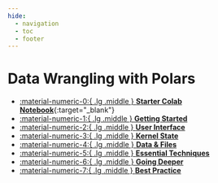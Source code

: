 ```yaml
---
hide:
  - navigation
  - toc
  - footer
---
```

# Data Wrangling with Polars

<div class="grid cards" markdown>

-   [:material-numeric-0:{ .lg .middle } __Starter Colab Notebook__](https://colab.research.google.com/github/dataprogpy/code-samples/blob/main/starter_files/01_intro_to_colab.ipynb){:target="_blank"}
- [ :material-numeric-1:{ .lg .middle } __Getting Started__](colab-intro.md) 
- [ :material-numeric-2:{ .lg .middle } __User Interface__](colab-interface.md) 
- [ :material-numeric-3:{ .lg .middle } __Kernel State__](kernel-state.md) 
- [ :material-numeric-4:{ .lg .middle } __Data & Files__](data-files.md) 
- [ :material-numeric-5:{ .lg .middle } __Essential Techniques__](essential-techniques.md) 
- [ :material-numeric-6:{ .lg .middle } __Going Deeper__](going-deeper.md) 
- [ :material-numeric-7:{ .lg .middle } __Best Practice__](best-practice.md) 

</div>